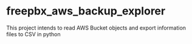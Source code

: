 # freepbx_aws_backup_explorer
This project intends to read AWS Bucket objects and export information files to CSV in python
